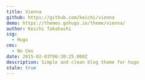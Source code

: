 ```yaml
---
title: Vienna
github: https://github.com/keichi/vienna
demo: https://themes.gohugo.io/theme/vienna/
author: Keichi Takahashi
ssg:
  - Hugo
cms:
  - No Cms
date: 2015-02-03T06:30:25.000Z
description: Simple and clean blog theme for hugo
stale: true
---
```

